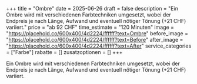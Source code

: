 +++
title = "Ombre"
date = 2025-06-26
draft = false
description = "Ein Ombre wird mit verschiedenen Farbtechniken umgesetzt, wobei der Endpreis je nach Länge, Aufwand und eventuell nötiger Tönung (+21 CHF) variiert."
price = "ab 92 CHF"
time_estimate = "120 Minuten"
image = "https://placehold.co/600x400/4d2224/ffffff?text=Ombre"
before_image = "https://placehold.co/600x400/4d2224/ffffff?text=Before"
after_image = "https://placehold.co/600x400/4d2224/ffffff?text=After"
service_categories = ["Farbe"]
rabatte = []
zusatzoptionen = []
+++

Ein Ombre wird mit verschiedenen Farbtechniken umgesetzt, wobei der Endpreis je nach Länge, Aufwand und eventuell nötiger Tönung (+21 CHF) variiert.
